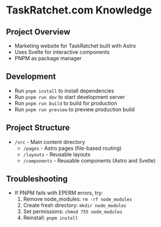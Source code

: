 # TaskRatchet.com Knowledge

## Project Overview
- Marketing website for TaskRatchet built with Astro
- Uses Svelte for interactive components
- PNPM as package manager

## Development
- Run `pnpm install` to install dependencies
- Run `pnpm run dev` to start development server
- Run `pnpm run build` to build for production
- Run `pnpm run preview` to preview production build

## Project Structure
- `/src` - Main content directory
  - `/pages` - Astro pages (file-based routing)
  - `/layouts` - Reusable layouts
  - `/components` - Reusable components (Astro and Svelte)

## Troubleshooting
- If PNPM fails with EPERM errors, try:
  1. Remove node_modules: `rm -rf node_modules`
  2. Create fresh directory: `mkdir node_modules`
  3. Set permissions: `chmod 755 node_modules`
  4. Reinstall: `pnpm install`
